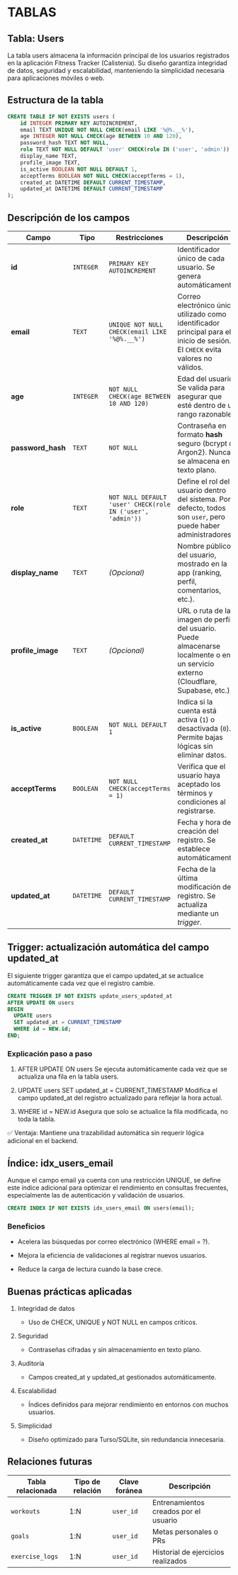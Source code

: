 # TABLAS

## Tabla: Users

La tabla users almacena la información principal de los usuarios registrados en la aplicación Fitness Tracker (Calistenia).
Su diseño garantiza integridad de datos, seguridad y escalabilidad, manteniendo la simplicidad necesaria para aplicaciones móviles o web.

## Estructura de la tabla

``` sql
CREATE TABLE IF NOT EXISTS users (
	id INTEGER PRIMARY KEY AUTOINCREMENT,
	email TEXT UNIQUE NOT NULL CHECK(email LIKE '%@%.__%'),
	age INTEGER NOT NULL CHECK(age BETWEEN 10 AND 120),
	password_hash TEXT NOT NULL,
	role TEXT NOT NULL DEFAULT 'user' CHECK(role IN ('user', 'admin')),
	display_name TEXT,
	profile_image TEXT,
	is_active BOOLEAN NOT NULL DEFAULT 1,
	acceptTerms BOOLEAN NOT NULL CHECK(acceptTerms = 1), 
	created_at DATETIME DEFAULT CURRENT_TIMESTAMP,
	updated_at DATETIME DEFAULT CURRENT_TIMESTAMP
);
```

## Descripción de los campos

| Campo             | Tipo       | Restricciones                                              | Descripción                                                                                                                        |
| ----------------- | ---------- | ---------------------------------------------------------- | ---------------------------------------------------------------------------------------------------------------------------------- |
| **id**            | `INTEGER`  | `PRIMARY KEY AUTOINCREMENT`                                | Identificador único de cada usuario. Se genera automáticamente.                                                                    |
| **email**         | `TEXT`     | `UNIQUE NOT NULL CHECK(email LIKE '%@%.__%')`              | Correo electrónico único, utilizado como identificador principal para el inicio de sesión. El `CHECK` evita valores no válidos.    |
| **age**           | `INTEGER`  | `NOT NULL CHECK(age BETWEEN 10 AND 120)`                   | Edad del usuario. Se valida para asegurar que esté dentro de un rango razonable.                                                   |
| **password_hash** | `TEXT`     | `NOT NULL`                                                 | Contraseña en formato **hash** seguro (bcrypt o Argon2). Nunca se almacena en texto plano.                                         |
| **role**          | `TEXT`     | `NOT NULL DEFAULT 'user' CHECK(role IN ('user', 'admin'))` | Define el rol del usuario dentro del sistema. Por defecto, todos son `user`, pero puede haber administradores.                     |
| **display_name**  | `TEXT`     | *(Opcional)*                                               | Nombre público del usuario, mostrado en la app (ranking, perfil, comentarios, etc.).                                               |
| **profile_image** | `TEXT`     | *(Opcional)*                                               | URL o ruta de la imagen de perfil del usuario. Puede almacenarse localmente o en un servicio externo (Cloudflare, Supabase, etc.). |
| **is_active**     | `BOOLEAN`  | `NOT NULL DEFAULT 1`                                       | Indica si la cuenta está activa (`1`) o desactivada (`0`). Permite bajas lógicas sin eliminar datos.                               |
| **acceptTerms**   | `BOOLEAN`  | `NOT NULL CHECK(acceptTerms = 1)`                          | Verifica que el usuario haya aceptado los términos y condiciones al registrarse.                                                   |
| **created_at**    | `DATETIME` | `DEFAULT CURRENT_TIMESTAMP`                                | Fecha y hora de creación del registro. Se establece automáticamente.                                                               |
| **updated_at**    | `DATETIME` | `DEFAULT CURRENT_TIMESTAMP`                                | Fecha de la última modificación del registro. Se actualiza mediante un *trigger*.                                                  |


## Trigger: actualización automática del campo updated_at
El siguiente trigger garantiza que el campo updated_at se actualice automáticamente cada vez que el registro cambie.

``` sql
CREATE TRIGGER IF NOT EXISTS update_users_updated_at
AFTER UPDATE ON users
BEGIN
  UPDATE users
  SET updated_at = CURRENT_TIMESTAMP
  WHERE id = NEW.id;
END;
```

### Explicación paso a paso

1. AFTER UPDATE ON users
Se ejecuta automáticamente cada vez que se actualiza una fila en la tabla users.

2. UPDATE users SET updated_at = CURRENT_TIMESTAMP
Modifica el campo updated_at del registro actualizado para reflejar la hora actual.

3. WHERE id = NEW.id
Asegura que solo se actualice la fila modificada, no toda la tabla.

✅ Ventaja:
Mantiene una trazabilidad automática sin requerir lógica adicional en el backend.

## Índice: idx_users_email

Aunque el campo email ya cuenta con una restricción UNIQUE, se define este índice adicional para optimizar el rendimiento en consultas frecuentes, especialmente las de autenticación y validación de usuarios.

``` sql
CREATE INDEX IF NOT EXISTS idx_users_email ON users(email);
```

### Beneficios

- Acelera las búsquedas por correo electrónico (WHERE email = ?).

- Mejora la eficiencia de validaciones al registrar nuevos usuarios.

- Reduce la carga de lectura cuando la base crece.

## Buenas prácticas aplicadas

1. Integridad de datos

	- Uso de CHECK, UNIQUE y NOT NULL en campos críticos.

2. Seguridad

	- Contraseñas cifradas y sin almacenamiento en texto plano.

3. Auditoría

	- Campos created_at y updated_at gestionados automáticamente.

4. Escalabilidad

	- Índices definidos para mejorar rendimiento en entornos con muchos usuarios.

5. Simplicidad

	- Diseño optimizado para Turso/SQLite, sin redundancia innecesaria.

## Relaciones futuras

| Tabla relacionada | Tipo de relación | Clave foránea | Descripción                           |
| ----------------- | ---------------- | ------------- | ------------------------------------- |
| `workouts`        | 1:N              | `user_id`     | Entrenamientos creados por el usuario |
| `goals`           | 1:N              | `user_id`     | Metas personales o PRs                |
| `exercise_logs`   | 1:N              | `user_id`     | Historial de ejercicios realizados    |


